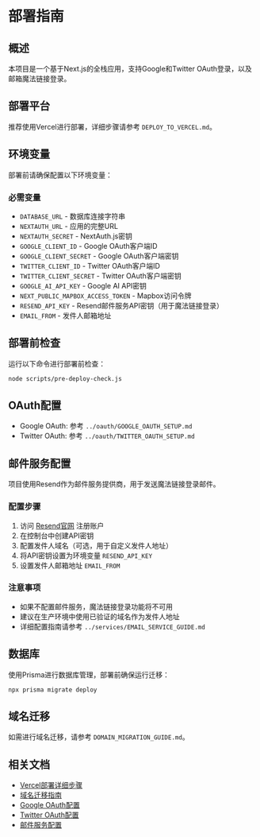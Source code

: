 # 部署指南

## 概述
本项目是一个基于Next.js的全栈应用，支持Google和Twitter OAuth登录，以及邮箱魔法链接登录。

## 部署平台
推荐使用Vercel进行部署，详细步骤请参考 `DEPLOY_TO_VERCEL.md`。

## 环境变量
部署前请确保配置以下环境变量：

### 必需变量
- `DATABASE_URL` - 数据库连接字符串
- `NEXTAUTH_URL` - 应用的完整URL
- `NEXTAUTH_SECRET` - NextAuth.js密钥
- `GOOGLE_CLIENT_ID` - Google OAuth客户端ID
- `GOOGLE_CLIENT_SECRET` - Google OAuth客户端密钥
- `TWITTER_CLIENT_ID` - Twitter OAuth客户端ID
- `TWITTER_CLIENT_SECRET` - Twitter OAuth客户端密钥
- `GOOGLE_AI_API_KEY` - Google AI API密钥
- `NEXT_PUBLIC_MAPBOX_ACCESS_TOKEN` - Mapbox访问令牌
- `RESEND_API_KEY` - Resend邮件服务API密钥（用于魔法链接登录）
- `EMAIL_FROM` - 发件人邮箱地址

## 部署前检查
运行以下命令进行部署前检查：
```bash
node scripts/pre-deploy-check.js
```

## OAuth配置
- Google OAuth: 参考 `../oauth/GOOGLE_OAUTH_SETUP.md`
- Twitter OAuth: 参考 `../oauth/TWITTER_OAUTH_SETUP.md`

## 邮件服务配置
项目使用Resend作为邮件服务提供商，用于发送魔法链接登录邮件。

### 配置步骤
1. 访问 [Resend官网](https://resend.com/) 注册账户
2. 在控制台中创建API密钥
3. 配置发件人域名（可选，用于自定义发件人地址）
4. 将API密钥设置为环境变量 `RESEND_API_KEY`
5. 设置发件人邮箱地址 `EMAIL_FROM`

### 注意事项
- 如果不配置邮件服务，魔法链接登录功能将不可用
- 建议在生产环境中使用已验证的域名作为发件人地址
- 详细配置指南请参考 `../services/EMAIL_SERVICE_GUIDE.md`

## 数据库
使用Prisma进行数据库管理，部署前确保运行迁移：
```bash
npx prisma migrate deploy
```

## 域名迁移
如需进行域名迁移，请参考 `DOMAIN_MIGRATION_GUIDE.md`。

## 相关文档
- [Vercel部署详细步骤](DEPLOY_TO_VERCEL.md)
- [域名迁移指南](DOMAIN_MIGRATION_GUIDE.md)
- [Google OAuth配置](../oauth/GOOGLE_OAUTH_SETUP.md)
- [Twitter OAuth配置](../oauth/TWITTER_OAUTH_SETUP.md)
- [邮件服务配置](../services/EMAIL_SERVICE_GUIDE.md)